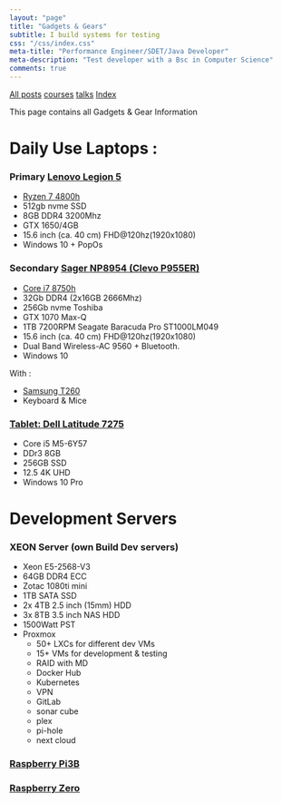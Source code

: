 ```yaml
---
layout: "page"
title: "Gadgets & Gears"
subtitle: I build systems for testing
css: "/css/index.css"
meta-title: "Performance Engineer/SDET/Java Developer"
meta-description: "Test developer with a Bsc in Computer Science"
comments: true
---
```

<div class="list-filters">
    <a href="/" class="list-filter filter-selected">All posts</a>
    <a href="/courses" class="list-filter">courses</a>
	<a href="/talks" class="list-filter">talks</a>
    <a href="/tags" class="list-filter">Index</a>
</div>

This page contains all Gadgets & Gear Information

# Daily Use Laptops : 
### Primary [Lenovo Legion 5](https://www.lenovo.com/us/en/laptops/legion-laptops/legion-5-series/Lenovo-Legion-5-15ARH05/p/88GMY501444)
- [Ryzen 7 4800h](https://www.cpubenchmark.net/cpu.php?cpu=AMD+Ryzen+7+4800H&id=3676)
- 512gb nvme SSD
- 8GB DDR4 3200Mhz
- GTX 1650/4GB
- 15.6 inch (ca. 40 cm) FHD@120hz(1920x1080)
- Windows 10 + PopOs



### Secondary [Sager NP8954 (Clevo P955ER)](https://www.amazon.com/-/es/np8954-0-73-ligero-Gaming-Laptop-visualizaci%C3%B3n/dp/B07D5MD3F2)
- [Core i7 8750h](https://www.cpubenchmark.net/cpu.php?cpu=Intel+Core+i7-8750H+%40+2.20GHz&id=3237)
- 32Gb DDR4 (2x16GB 2666Mhz)
- 256Gb nvme Toshiba
- GTX 1070 Max-Q
- 1TB 7200RPM Seagate Baracuda Pro ST1000LM049
- 15.6 inch (ca. 40 cm) FHD@120hz(1920x1080)
- Dual Band Wireless-AC 9560 + Bluetooth.
- Windows 10

With : 
- [Samsung T260](https://www.cnet.com/products/samsung-syncmaster-t260-lcd-monitor-25-5/)
- Keyboard & Mice

### [Tablet: Dell Latitude 7275](https://www.cnet.com/products/dell-latitude-7275-12-5-core-m5-6y57-8-gb-ram-256-gb-ssd/)
- Core i5 M5-6Y57
- DDr3 8GB
- 256GB SSD
- 12.5 4K UHD
- Windows 10 Pro

# Development Servers 

### XEON Server (own Build Dev servers)
- Xeon E5-2568-V3
- 64GB DDR4 ECC
- Zotac 1080ti mini  
- 1TB SATA SSD
- 2x 4TB 2.5 inch (15mm) HDD
- 3x 8TB 3.5 inch NAS HDD
- 1500Watt PST
- Proxmox 
  - 50+ LXCs for different dev VMs
  - 15+ VMs for development & testing
  - RAID with MD 
  - Docker Hub
  - Kubernetes 
  - VPN
  - GitLab
  - sonar cube
  - plex
  - pi-hole
  - next cloud
    
### [Raspberry Pi3B](https://www.raspberrypi.org/products/raspberry-pi-3-model-b-plus/)
### [Raspberry Zero](https://www.raspberrypi.org/blog/raspberry-pi-zero-w-joins-family/)

